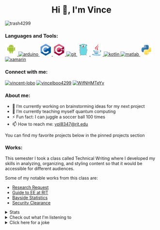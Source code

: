 <h1 align="center">Hi 👋, I'm Vince</h1>
<p align="left"> <img src="https://komarev.com/ghpvc/?username=trash4299&label=Profile%20views&color=0e75b6&style=flat" alt="trash4299" /> </p>

<h3 align="left">Languages and Tools:</h3>
<p align="left"> <a href="https://developer.android.com" target="_blank" rel="noreferrer"> <img src="https://raw.githubusercontent.com/devicons/devicon/master/icons/android/android-original-wordmark.svg" alt="android" width="40" height="40"/> </a> <a href="https://www.arduino.cc/" target="_blank" rel="noreferrer"> <img src="https://cdn.worldvectorlogo.com/logos/arduino-1.svg" alt="arduino" width="40" height="40"/> </a> <a href="https://www.cprogramming.com/" target="_blank" rel="noreferrer"> <img src="https://raw.githubusercontent.com/devicons/devicon/master/icons/c/c-original.svg" alt="c" width="40" height="40"/> </a> <a href="https://www.w3schools.com/cpp/" target="_blank" rel="noreferrer"> <img src="https://raw.githubusercontent.com/devicons/devicon/master/icons/cplusplus/cplusplus-original.svg" alt="cplusplus" width="40" height="40"/> </a> <a href="https://git-scm.com/" target="_blank" rel="noreferrer"> <img src="https://www.vectorlogo.zone/logos/git-scm/git-scm-icon.svg" alt="git" width="40" height="40"/> </a> <a href="https://golang.org" target="_blank" rel="noreferrer"> <img src="https://raw.githubusercontent.com/devicons/devicon/master/icons/go/go-original.svg" alt="go" width="40" height="40"/> </a> <a href="https://www.java.com" target="_blank" rel="noreferrer"> <img src="https://raw.githubusercontent.com/devicons/devicon/master/icons/java/java-original.svg" alt="java" width="40" height="40"/> </a> <a href="https://kotlinlang.org" target="_blank" rel="noreferrer"> <img src="https://www.vectorlogo.zone/logos/kotlinlang/kotlinlang-icon.svg" alt="kotlin" width="40" height="40"/> </a> <a href="https://www.mathworks.com/" target="_blank" rel="noreferrer"> <img src="https://upload.wikimedia.org/wikipedia/commons/2/21/Matlab_Logo.png" alt="matlab" width="40" height="40"/> </a> <a href="https://www.python.org" target="_blank" rel="noreferrer"> <img src="https://raw.githubusercontent.com/devicons/devicon/master/icons/python/python-original.svg" alt="python" width="40" height="40"/> </a> <a href="https://dotnet.microsoft.com/apps/xamarin" target="_blank" rel="noreferrer"> <img src="https://raw.githubusercontent.com/detain/svg-logos/780f25886640cef088af994181646db2f6b1a3f8/svg/xamarin.svg" alt="xamarin" width="40" height="40"/> </a> </p>

<h3 align="left">Connect with me:</h3>
<p align="left">
<a href="https://linkedin.com/in/vincent-lobo" target="blank"><img align="center" src="https://raw.githubusercontent.com/rahuldkjain/github-profile-readme-generator/master/src/images/icons/Social/linked-in-alt.svg" alt="vincent-lobo" height="30" width="40" /></a>
<a href="https://instagram.com/vincelobo4299" target="blank"><img align="center" src="https://raw.githubusercontent.com/rahuldkjain/github-profile-readme-generator/master/src/images/icons/Social/instagram.svg" alt="vincelboo4299" height="30" width="40" /></a>
<a href="https://discord.gg/WjfNHMTeYv" target="blank"><img align="center" src="https://raw.githubusercontent.com/rahuldkjain/github-profile-readme-generator/master/src/images/icons/Social/discord.svg" alt="WjfNHMTeYv" height="30" width="40" /></a>
</p>

<h3 align="left">About me:</h3>

- 🔭 I’m currently working on brainstorming ideas for my next project
- 🌱 I’m currently teaching myself quantum computing
- ⚡ Fun fact: I can juggle a soccer ball 100 times
- 📫 How to reach me: vpl8347@rit.edu

You can find my favorite projects below in the pinned projects section


<h3 align="left">Works:</h3>
This semester I took a class called Technical Writing where I developed my skills in analyzing, organizing, and styling content so that it would be accessible for different audiences.
 
<p align="left">
 
 Some of my notable works from this class are: 
  - [Research Request](../master/TechnicalWriting/LoboTechProposal.pdf)
  - [Guide to EE at RIT](../master/TechnicalWriting/Manual.pdf)
  - [Bayside Statistics](../master/TechnicalWriting/TechHw3.pdf)
  - [Security Clearance](../master/TechnicalWriting/extendedDef.pdf)
 
</p>

<details><summary>Stats</summary>
<p>
 
[![trophy](https://github-profile-trophy.vercel.app/?username=trash4299&no-bg=true&column=4&margin-w=15&margin-h=15&no-frame=true)](https://github.com/ryo-ma/github-profile-trophy)
 
<p><img align="left" src="https://github-readme-stats.vercel.app/api/top-langs?username=trash4299&show_icons=true&locale=en&layout=compact" alt="trash4299" /></p>
<p><img align="center" src="https://github-readme-streak-stats.herokuapp.com/?user=trash4299&" alt="trash4299" /></p>


</p>
</details>

<details><summary>Check out what I'm listening to</summary>
<p>
 
![Spotify recently played](https://spotify-recently-played-readme.vercel.app/api?user=vincelobo4299&count=10&width=750)
 
</p>
</details>

<details><summary>Click here for a joke</summary>
<p>
 
 ![Jokes Card](https://readme-jokes.vercel.app/api?hideBorder&theme=graywhite)
 
</p>
</details>
